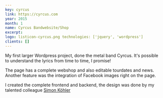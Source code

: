 ```yaml
---
key: cyrcus
link: https://cyrcus.com
year: 2015
month: 1
name: Cyrcus Bandwebsite/Shop
excerpt:
logo: listicon-cyrcus.png technologies: ['jquery', 'wordpress']
clients: []
---
```


My first larger Wordpress project, done the metal band Cyrcus. It's possible to understand the lyrics from time to time, I promise!

The page has a complete webshop and also editable tourdates and news. Another feature was the integration of Facebook images right on the page.

I created the complete frontend and backend, the design was done by my talented colleague <a href="https://simon-koehler.com/" target="_blank" rel="noopener noreferrer">Simon Köhler</a>
